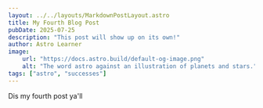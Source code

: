 ```yaml
---
layout: ../../layouts/MarkdownPostLayout.astro
title: My Fourth Blog Post
pubDate: 2025-07-25
description: "This post will show up on its own!"
author: Astro Learner
image:
    url: "https://docs.astro.build/default-og-image.png"
    alt: "The word astro against an illustration of planets and stars."
tags: ["astro", "successes"]
---
```

Dis my fourth post ya'll